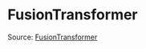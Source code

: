 # FusionTransformer

Source: [FusionTransformer](../../csrc/device_lower/analysis/fused_reduction.cpp#L272)
